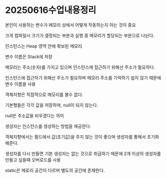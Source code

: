 # 20250616수업내용정리

본인이 사용하는 변수가 메모리 상에서 어떻게 작동하는지 아는 것이 중요

크게 컴파일시 크기가 결정되는 부분과 실행 중 메모리가 할당되는 부분으로 나뉜다.

인스턴스는 Heap 영역 안에 확보된 메모리

변수 이름은 Stack에 저장

메모리는 주소(숫자)를 가지고 있으며 인스턴스에 접근하기 위해선 주소가 필요하다.

인스턴스에 접근하기 위해선 주소가 필요하며 메모리 주소를 기억하기 쉽지 않기 때문에 변수 이름을 사용

객체지향은 직접적으로 메모리를 볼수 없다.

기본형들은 각각 값을 저장하며, null이 되지 않는다.

null은 주소값을 비우겠다는 의미

생성자는 인스턴스를 생성하는 방법을 제공한다.

객체지향에서는 필드에서 값(초기값)을 주지 않는 것이 좋으며 생성자를 통해서 초기화 해준다.

생성자를 다시 만들면 기본 생성자는 없는 것으로 취급하기 때문에
2개 이상의 생성자를 만들고 싶을때 오버로드를 사용

static은 메로리 공간이 다르며 별도의 공간에 존재한다.






